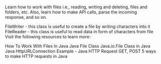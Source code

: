 Learn how to work with files i.e., reading, writing and deleting, files and folders, etc. Also, learn how to make API calls, parse the incoming response, and so on.

FileWriter - this class is useful to create a file by writing characters into it
FileReader - this class is useful to read data in form of characters from file
Visit the following resources to learn more:

How To Work With Files In Java
Java File Class
Java.io.File Class in Java
Java HttpURLConnection Example - Java HTTP Request GET, POST
5 ways to make HTTP requests in Java